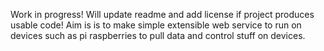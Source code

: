 Work in progress! Will update readme and add license if project produces usable code! 
Aim is is to make simple extensible web service to run on devices such as pi raspberries to pull data and control stuff on devices.
